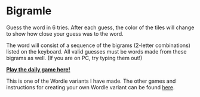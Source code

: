 # Bigramle

Guess the word in 6 tries. After each guess, the color of the tiles will
change to show how close your guess was to the word.

The word will consist of a sequence of the bigrams (2-letter combinations) 
listed on the keyboard. 
All valid guesses must be words made from these bigrams as well. 
(If you are on PC, try typing them out!)

[**Play the daily game here!**](https://rebrand.ly/bigramle)

This is one of the Wordle variants I have made. The other games and instructions for creating your own Wordle variant can be found [here](https://github.com/Compsciler/Wordle-With-Score-Database/).
